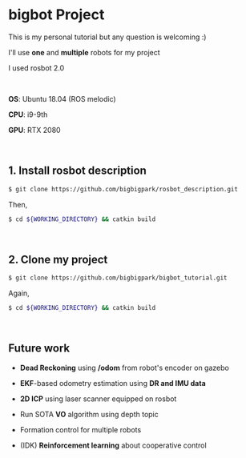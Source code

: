 # bigbot Project

This is my personal tutorial but any question is welcoming :)

I'll use **one** and **multiple** robots for my project

I used rosbot 2.0

<br/>

**OS**: Ubuntu 18.04 (ROS melodic)

**CPU**: i9-9th

**GPU**: RTX 2080

<br/>

## 1. Install rosbot description

~~~bash
$ git clone https://github.com/bigbigpark/rosbot_description.git
~~~

Then,

~~~bash
$ cd ${WORKING_DIRECTORY} && catkin build
~~~

<br/>

## 2. Clone my project

~~~bash 
$ git clone https://github.com/bigbigpark/bigbot_tutorial.git
~~~

Again,

~~~bash
$ cd ${WORKING_DIRECTORY} && catkin build
~~~

<br/>

## Future work

* **Dead Reckoning** using **/odom** from robot's encoder on gazebo
* **EKF**-based odometry estimation using **DR and IMU data**

* **2D ICP** using laser scanner equipped on rosbot
* Run SOTA **VO** algorithm using depth topic
* Formation control for multiple robots
* (IDK) **Reinforcement learning** about cooperative control



<br/>

